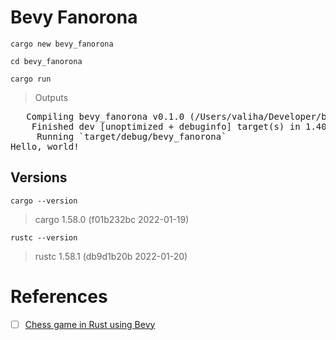 # Bevy Fanorona

```
cargo new bevy_fanorona
```

```
cd bevy_fanorona
```

```
cargo run
```
> Outputs
<pre>
   Compiling bevy_fanorona v0.1.0 (/Users/valiha/Developer/bevy_fanorona)
    Finished dev [unoptimized + debuginfo] target(s) in 1.40s
     Running `target/debug/bevy_fanorona`
Hello, world!
</pre>


## Versions

```
cargo --version
```
> cargo 1.58.0 (f01b232bc 2022-01-19)

```
rustc --version
```
> rustc 1.58.1 (db9d1b20b 2022-01-20)


# References

- [ ] [Chess game in Rust using Bevy](https://caballerocoll.com/blog/bevy-chess-tutorial)

